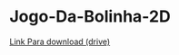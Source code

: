 # Jogo-Da-Bolinha-2D
[Link Para download (drive)](https://drive.google.com/file/d/1n5W0f_YZKfA024gecA_J3we7IBrZLd_p/view?usp=drive_link
)
